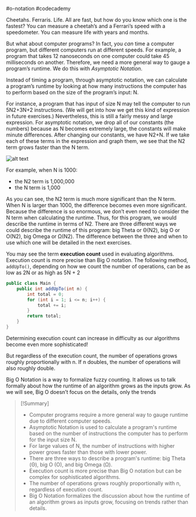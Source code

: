 #o-notation #codecademy

Cheetahs. Ferraris. Life. All are fast, but how do you know which one is the fastest? You can measure a cheetah’s and a Ferrari’s speed with a speedometer. You can measure life with years and months.

But what about computer programs? In fact, you _can_ time a computer program, but different computers run at different speeds. For example, a program that takes 12 nanoseconds on one computer could take 45 milliseconds on another. Therefore, we need a more general way to gauge a program’s runtime. We do this with _Asymptotic Notation_.

Instead of timing a program, through asymptotic notation, we can calculate a program’s runtime by looking at how many instructions the computer has to perform based on the size of the program’s input: N.

For instance, a program that has input of size N may tell the computer to run 5N2+3N+2 instructions. (We will get into how we get this kind of expression in future exercises.) Nevertheless, this is still a fairly messy and large expression. For asymptotic notation, we drop all of our constants (the numbers) because as N becomes extremely large, the constants will make minute differences. After changing our constants, we have N2+N. If we take each of these terms in the expression and graph them, we see that the N2 term grows faster than the N term.

![alt text](https://content.codecademy.com/programs/cs-path/asymptotic%20notation/conceptual/runtimes%20compare.png)

For example, when N is 1000:

- the N2 term is 1,000,000
- the N term is 1,000

As you can see, the N2 term is much more significant than the N term. When N is larger than 1000, the difference becomes even more significant. Because the difference is so enormous, we don’t even need to consider the N term when calculating the runtime. Thus, for this program, we would describe the runtime in terms of N2. There are three different ways we could describe the runtime of this program: big Theta or Θ(N2), big O or O(N2), big Omega or Ω(N2). The difference between the three and when to use which one will be detailed in the next exercises.

You may see the term **execution count** used in evaluating algorithms. Execution count is more precise than Big O notation. The following method, `addUpTo()`, depending on how we count the number of operations, can be as low as 2N or as high as 5N + 2

```java
public class Main {
    public int addUpTo(int n) {
        int total = 0;
        for (int i = 1; i <= n; i++) {
            total += i;
        }
        return total;
    }
}
```

Determining execution count can increase in difficulty as our algorithms become even more sophisticated!

But regardless of the execution count, the number of operations grows roughly proportionally with n. If n doubles, the number of operations will also roughly double.

Big O Notation is a way to formalize fuzzy counting. It allows us to talk formally about how the runtime of an algorithm grows as the inputs grow. As we will see, Big O doesn’t focus on the details, only the trends



> [!Summary]
> * Computer programs require a more general way to gauge runtime due to different computer speeds.
> * Asymptotic Notation is used to calculate a program's runtime based on the number of instructions the computer has to perform for the input size N.
> * For large values of N, the number of instructions with higher power grows faster than those with lower power.
> * There are three ways to describe a program's runtime: big Theta (Θ), big O (O), and big Omega (Ω).
> * Execution count is more precise than Big O notation but can be complex for sophisticated algorithms.
> * The number of operations grows roughly proportionally with n, regardless of execution count.
> * Big O Notation formalizes the discussion about how the runtime of an algorithm grows as inputs grow, focusing on trends rather than details.